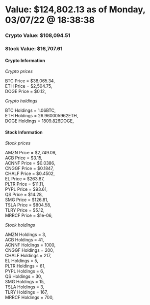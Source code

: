 # Value: $124,802.13 as of Monday, 03/07/22 @ 18:38:38 

### Crypto Value: $108,094.51

### Stock Value: $16,707.61

#### Crypto Information 
*Crypto prices* 

BTC Price = $38,065.34,  
ETH Price = $2,504.75,  
DOGE Price = $0.12,  


*Crypto holdings* 

BTC Holdings = 1.06BTC,  
ETH Holdings = 26.960005962ETH,  
DOGE Holdings = 1809.826DOGE,  


#### Stock Information 

*Stock prices* 

AMZN Price = $2,749.06,  
ACB Price = $3.15,  
ACNNF Price = $0.0386,  
CNGGF Price = $0.1847,  
CHALF Price = $0.4502,  
EL Price = $263.87,  
PLTR Price = $11.11,  
PYPL Price = $93.61,  
QS Price = $14.28,  
SMG Price = $126.81,  
TSLA Price = $804.58,  
TLRY Price = $5.12,  
MRRCF Price = $1e-06,  


*Stock holdings* 

AMZN Holdings = 3,  
ACB Holdings = 41,  
ACNNF Holdings = 1000,  
CNGGF Holdings = 200,  
CHALF Holdings = 217,  
EL Holdings = 5,  
PLTR Holdings = 61,  
PYPL Holdings = 6,  
QS Holdings = 30,  
SMG Holdings = 15,  
TSLA Holdings = 3,  
TLRY Holdings = 167,  
MRRCF Holdings = 700,  


